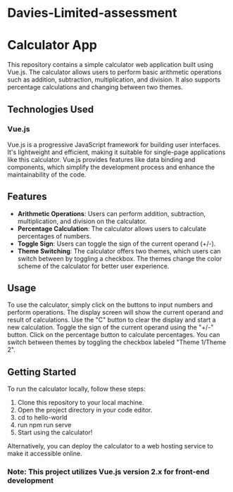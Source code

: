 # Davies-Limited-assessment

# Calculator App

This repository contains a simple calculator web application built using Vue.js. The calculator allows users to perform basic arithmetic operations such as addition, subtraction, multiplication, and division. It also supports percentage calculations and changing between two themes.

## Technologies Used

### Vue.js
Vue.js is a progressive JavaScript framework for building user interfaces. It's lightweight and efficient, making it suitable for single-page applications like this calculator. Vue.js provides features like data binding and components, which simplify the development process and enhance the maintainability of the code.



## Features

- **Arithmetic Operations**: Users can perform addition, subtraction, multiplication, and division on the calculator.
- **Percentage Calculation**: The calculator allows users to calculate percentages of numbers.
- **Toggle Sign**: Users can toggle the sign of the current operand (+/-).
- **Theme Switching**: The calculator offers two themes, which users can switch between by toggling a checkbox. The themes change the color scheme of the calculator for better user experience.

## Usage

To use the calculator, simply click on the buttons to input numbers and perform operations. The display screen will show the current operand and result of calculations. Use the "C" button to clear the display and start a new calculation. Toggle the sign of the current operand using the "+/-" button. Click on the percentage button to calculate percentages. You can switch between themes by toggling the checkbox labeled "Theme 1/Theme 2".

## Getting Started

To run the calculator locally, follow these steps:

1. Clone this repository to your local machine.
2. Open the project directory in your code editor.
3. cd to hello-world
4. run npm run serve
5. Start using the calculator!

Alternatively, you can deploy the calculator to a web hosting service to make it accessible online.

### Note: This project utilizes Vue.js version 2.x for front-end development






